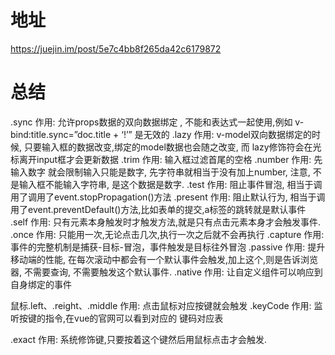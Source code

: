 # 地址
https://juejin.im/post/5e7c4bb8f265da42c6179872

# 总结
.sync
作用: 允许props数据的双向数据绑定 , 不能和表达式一起使用,例如 v-bind:title.sync=”doc.title + ‘!’” 是无效的
.lazy
作用: v-model双向数据绑定的时候, 只要输入框的数据改变,绑定的model数据也会随之改变, 而 lazy修饰符会在光标离开input框才会更新数据
.trim
作用: 输入框过滤首尾的空格
.number
作用: 先输入数字 就会限制输入只能是数字, 先字符串就相当于没有加上number, 注意, 不是输入框不能输入字符串, 是这个数据是数字.
.test
作用: 阻止事件冒泡, 相当于调用了调用了event.stopPropagation()方法
.present
作用: 阻止默认行为, 相当于调用了event.preventDefault()方法,比如表单的提交,a标签的跳转就是默认事件
.self
作用: 只有元素本身触发时才触发方法,就是只有点击元素本身才会触发事件.
.once
 作用: 只能用一次,无论点击几次,执行一次之后就不会再执行
.capture
作用: 事件的完整机制是捕获-目标-冒泡，事件触发是目标往外冒泡
.passive
作用: 提升移动端的性能, 在每次滚动中都会有一个默认事件会触发,加上这个,则是告诉浏览器, 不需要查询, 不需要触发这个默认事件.
.native
 作用: 让自定义组件可以响应到自身绑定的事件

鼠标.left、.reight、.middle
作用: 点击鼠标对应按键就会触发
.keyCode
 作用: 监听按键的指令,在vue的官网可以看到对应的 键码对应表


 .exact
 作用: 系统修饰键,只要按着这个键然后用鼠标点击才会触发.

